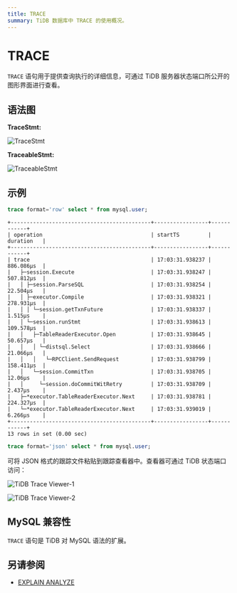 ```yaml
---
title: TRACE
summary: TiDB 数据库中 TRACE 的使用概况。
---
```


# TRACE

`TRACE` 语句用于提供查询执行的详细信息，可通过 TiDB 服务器状态端口所公开的图形界面进行查看。

## 语法图

**TraceStmt:**

![TraceStmt](https://docs-download.pingcap.com/media/images/docs-cn/sqlgram/TraceStmt.png)

**TraceableStmt:**

![TraceableStmt](https://docs-download.pingcap.com/media/images/docs-cn/sqlgram/TraceableStmt.png)

## 示例


```sql
trace format='row' select * from mysql.user;
```

```
+--------------------------------------------+-----------------+------------+
| operation                                  | startTS         | duration   |
+--------------------------------------------+-----------------+------------+
| trace                                      | 17:03:31.938237 | 886.086µs  |
|   ├─session.Execute                        | 17:03:31.938247 | 507.812µs  |
|   │ ├─session.ParseSQL                     | 17:03:31.938254 | 22.504µs   |
|   │ ├─executor.Compile                     | 17:03:31.938321 | 278.931µs  |
|   │ │ └─session.getTxnFuture               | 17:03:31.938337 | 1.515µs    |
|   │ └─session.runStmt                      | 17:03:31.938613 | 109.578µs  |
|   │   ├─TableReaderExecutor.Open           | 17:03:31.938645 | 50.657µs   |
|   │   │ └─distsql.Select                   | 17:03:31.938666 | 21.066µs   |
|   │   │   └─RPCClient.SendRequest          | 17:03:31.938799 | 158.411µs  |
|   │   └─session.CommitTxn                  | 17:03:31.938705 | 12.06µs    |
|   │     └─session.doCommitWitRetry         | 17:03:31.938709 | 2.437µs    |
|   ├─*executor.TableReaderExecutor.Next     | 17:03:31.938781 | 224.327µs  |
|   └─*executor.TableReaderExecutor.Next     | 17:03:31.939019 | 6.266µs    |
+--------------------------------------------+-----------------+------------+
13 rows in set (0.00 sec)
```


```sql
trace format='json' select * from mysql.user;
```

可将 JSON 格式的跟踪文件粘贴到跟踪查看器中。查看器可通过 TiDB 状态端口访问：

![TiDB Trace Viewer-1](https://docs-download.pingcap.com/media/images/docs-cn/trace-paste.png)

![TiDB Trace Viewer-2](https://docs-download.pingcap.com/media/images/docs-cn/trace-view.png)

## MySQL 兼容性

`TRACE` 语句是 TiDB 对 MySQL 语法的扩展。

## 另请参阅

* [EXPLAIN ANALYZE](/sql-statements/sql-statement-explain-analyze.md)
